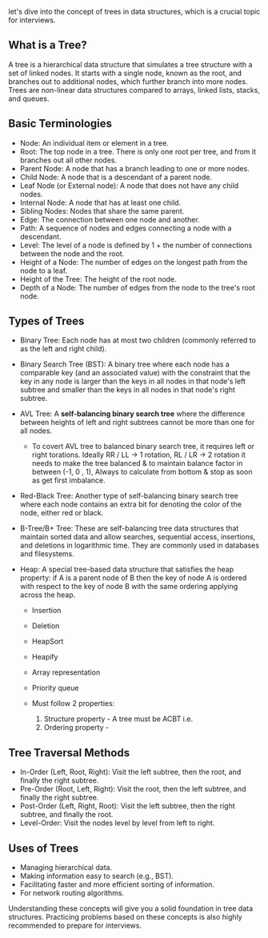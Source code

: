 let's dive into the concept of trees in data structures, which is a crucial topic for interviews.

## What is a Tree?

A tree is a hierarchical data structure that simulates a tree structure with a set of linked nodes. It starts with a single node, known as the root, and branches out to additional nodes, which further branch into more nodes. Trees are non-linear data structures compared to arrays, linked lists, stacks, and queues.

## Basic Terminologies

- Node: An individual item or element in a tree.
- Root: The top node in a tree. There is only one root per tree, and from it branches out all other nodes.
- Parent Node: A node that has a branch leading to one or more nodes.
- Child Node: A node that is a descendant of a parent node.
- Leaf Node (or External node): A node that does not have any child nodes.
- Internal Node: A node that has at least one child.
- Sibling Nodes: Nodes that share the same parent.
- Edge: The connection between one node and another.
- Path: A sequence of nodes and edges connecting a node with a descendant.
- Level: The level of a node is defined by 1 + the number of connections between the node and the root.
- Height of a Node: The number of edges on the longest path from the node to a leaf.
- Height of the Tree: The height of the root node.
- Depth of a Node: The number of edges from the node to the tree's root node.

## Types of Trees

- Binary Tree: Each node has at most two children (commonly referred to as the left and right child).

- Binary Search Tree (BST): A binary tree where each node has a comparable key (and an associated value) with the constraint that the key in any node is larger than the keys in all nodes in that node's left subtree and smaller than the keys in all nodes in that node's right subtree.

- AVL Tree: A **self-balancing binary search tree** where the difference between heights of left and right subtrees cannot be more than one for all nodes.
    - To covert AVL tree to balanced binary search tree, it requires left or right torations. Ideally
      RR / LL -> 1 rotation, RL / LR -> 2 rotation it needs to make the tree balanced & to maintain balance factor in between (-1, 0 , 1), Always to calculate from bottom & stop as soon as get first imbalance.

- Red-Black Tree: Another type of self-balancing binary search tree where each node contains an extra bit for denoting the color of the node, either red or black.

- B-Tree/B+ Tree: These are self-balancing tree data structures that maintain sorted data and allow searches, sequential access, insertions, and deletions in logarithmic time. They are commonly used in databases and filesystems.

- Heap: A special tree-based data structure that satisfies the heap property: if A is a parent node of B then the key of node A is ordered with respect to the key of node B with the same ordering applying across the heap.
    - Insertion
    - Deletion
    - HeapSort
    - Heapify
    - Array representation
    - Priority queue
 
    - Must follow 2 properties:
      1. Structure property - A tree must be ACBT i.e. 
      2. Ordering property - 

## Tree Traversal Methods

- In-Order (Left, Root, Right): Visit the left subtree, then the root, and finally the right subtree.
- Pre-Order (Root, Left, Right): Visit the root, then the left subtree, and finally the right subtree.
- Post-Order (Left, Right, Root): Visit the left subtree, then the right subtree, and finally the root.
- Level-Order: Visit the nodes level by level from left to right.

## Uses of Trees

- Managing hierarchical data.
- Making information easy to search (e.g., BST).
- Facilitating faster and more efficient sorting of information.
- For network routing algorithms.

Understanding these concepts will give you a solid foundation in tree data structures. Practicing problems based on these concepts is also highly recommended to prepare for interviews.
